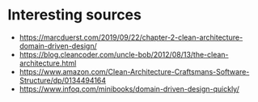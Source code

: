 # Interesting sources

- https://marcduerst.com/2019/09/22/chapter-2-clean-architecture-domain-driven-design/
- https://blog.cleancoder.com/uncle-bob/2012/08/13/the-clean-architecture.html
- https://www.amazon.com/Clean-Architecture-Craftsmans-Software-Structure/dp/0134494164
- https://www.infoq.com/minibooks/domain-driven-design-quickly/
